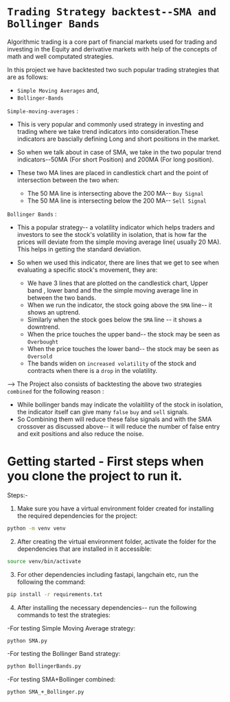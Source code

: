 # `Trading Strategy backtest--SMA and Bollinger Bands`
Algorithmic trading is a core part of financial markets used for trading and investing in the Equity and derivative markets with help of 
the concepts of math and well computated strategies.

In this project we have backtested two such popular trading strategies that are as follows:
- `Simple Moving Averages` and,
- `Bollinger-Bands`

`Simple-moving-averages` : 
- This is very popular and commonly used strategy in investing and trading where we take trend indicators into consideration.These indicators are
  bascially defining Long and short positions in the market.

- So when we talk about in case of SMA, we take in the two popular trend indicators--50MA (For short Position) and 200MA (For long position).

- These two MA lines are placed in candlestick chart and the point of intersection between the two when:
    - The 50 MA line is intersecting above the 200 MA-- `Buy Signal`
    - The 50 MA line is intersecting below the 200 MA-- `Sell Signal`

`Bollinger Bands` :
- This a popular strategy-- a volatility indicator which helps traders and investors to see the stock's volatility in isolation, that is 
  how far the prices will deviate from the simple moving average line( usually 20 MA). This helps in getting the standard deviation.

- So when we used this indicator, there are lines that we get to see when evaluating a specific stock's movement, they are:
  - We have 3 lines that are plotted on the candlestick chart, Upper band , lower band and the the simple moving average line in between 
    the two bands.
  - When we run the indicator, the stock going above the `SMA` line-- it shows an uptrend.
  - Similarly when the stock goes below the `SMA` line -- it shows a downtrend.
  - When the price touches the upper band-- the stock may be seen as `Overbought`
  - When the price touches the lower band-- the stock may be seen as `Oversold`
  - The bands widen on `increased volatility` of the stock and contracts when there is a `drop` in the volatility. 

--> The Project also consists of backtesting the above two strategies `combined` for the following reason :
  - While bollinger bands may indicate the volaitility of the stock in isolation, the indicator itself can give many `false` `buy` and `sell`
  signals.
  - So Combining them will reduce these false signals and with the SMA crossover as discussed above-- it will reduce the number of false 
  entry and exit positions and also reduce the noise.


# Getting started - First steps when you clone the project to run it.

Steps:-

1. Make sure you have a virtual environment folder created for installing the required dependencies for the project:

```bash
python -m venv venv
```

2. After creating the virtual environment folder, activate the folder for the dependencies that are installed in it accessible:

```bash
source venv/bin/activate
```

3. For other dependencies including fastapi, langchain etc, run the following the command:

```bash
pip install -r requirements.txt

```
4. After installing the necessary dependencies-- run the following commands to test the strategies:

-For testing Simple Moving Average strategy:

```bash
python SMA.py

```

-For testing the Bollinger Band strategy:

```bash
python BollingerBands.py
```

-For testing SMA+Bollinger combined:

```bash
python SMA_+_Bollinger.py
